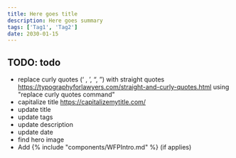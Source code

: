 ```yaml
---
title: Here goes title
description: Here goes summary
tags: ['Tag1', 'Tag2']
date: 2030-01-15
---
```


## TODO: todo

* replace curly quotes (‘ , ’, “, ”) with straight quotes <https://typographyforlawyers.com/straight-and-curly-quotes.html> using "replace curly quotes command"
* capitalize title <https://capitalizemytitle.com/>
* update title
* update tags
* update description
* update date
* find hero image
* Add {% include "components/WFPIntro.md" %} (if applies)
